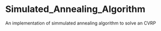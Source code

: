 # Simulated_Annealing_Algorithm
An implementation of simmulated annealing algorithm to solve an CVRP
